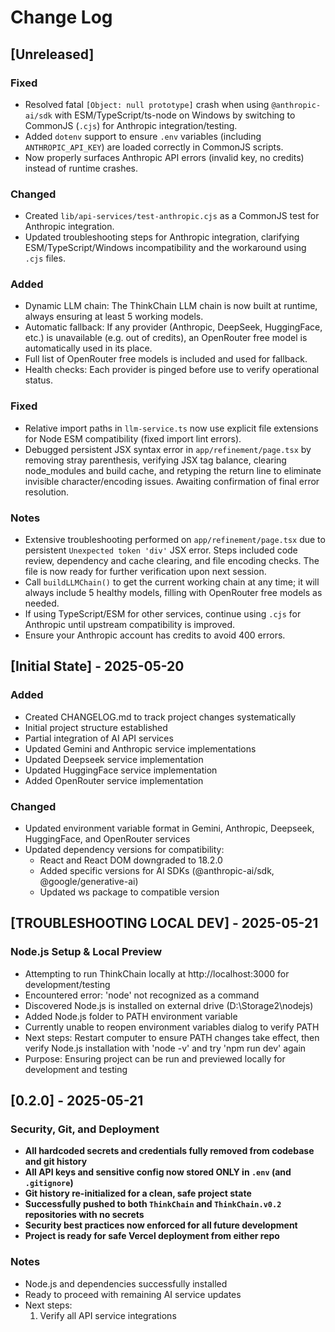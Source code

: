 # Change Log

## [Unreleased]
### Fixed
- Resolved fatal `[Object: null prototype]` crash when using `@anthropic-ai/sdk` with ESM/TypeScript/ts-node on Windows by switching to CommonJS (`.cjs`) for Anthropic integration/testing.
- Added `dotenv` support to ensure `.env` variables (including `ANTHROPIC_API_KEY`) are loaded correctly in CommonJS scripts.
- Now properly surfaces Anthropic API errors (invalid key, no credits) instead of runtime crashes.

### Changed
- Created `lib/api-services/test-anthropic.cjs` as a CommonJS test for Anthropic integration.
- Updated troubleshooting steps for Anthropic integration, clarifying ESM/TypeScript/Windows incompatibility and the workaround using `.cjs` files.

### Added
- Dynamic LLM chain: The ThinkChain LLM chain is now built at runtime, always ensuring at least 5 working models.
- Automatic fallback: If any provider (Anthropic, DeepSeek, HuggingFace, etc.) is unavailable (e.g. out of credits), an OpenRouter free model is automatically used in its place.
- Full list of OpenRouter free models is included and used for fallback.
- Health checks: Each provider is pinged before use to verify operational status.

### Fixed
- Relative import paths in `llm-service.ts` now use explicit file extensions for Node ESM compatibility (fixed import lint errors).
- Debugged persistent JSX syntax error in `app/refinement/page.tsx` by removing stray parenthesis, verifying JSX tag balance, clearing node_modules and build cache, and retyping the return line to eliminate invisible character/encoding issues. Awaiting confirmation of final error resolution.

### Notes
- Extensive troubleshooting performed on `app/refinement/page.tsx` due to persistent `Unexpected token 'div'` JSX error. Steps included code review, dependency and cache clearing, and file encoding checks. The file is now ready for further verification upon next session.
- Call `buildLLMChain()` to get the current working chain at any time; it will always include 5 healthy models, filling with OpenRouter free models as needed.
- If using TypeScript/ESM for other services, continue using `.cjs` for Anthropic until upstream compatibility is improved.
- Ensure your Anthropic account has credits to avoid 400 errors.



## [Initial State] - 2025-05-20

### Added
- Created CHANGELOG.md to track project changes systematically
- Initial project structure established
- Partial integration of AI API services
- Updated Gemini and Anthropic service implementations
- Updated Deepseek service implementation
- Updated HuggingFace service implementation
- Added OpenRouter service implementation

### Changed
- Updated environment variable format in Gemini, Anthropic, Deepseek, HuggingFace, and OpenRouter services
- Updated dependency versions for compatibility:
  - React and React DOM downgraded to 18.2.0
  - Added specific versions for AI SDKs (@anthropic-ai/sdk, @google/generative-ai)
  - Updated ws package to compatible version

## [TROUBLESHOOTING LOCAL DEV] - 2025-05-21
### Node.js Setup & Local Preview
- Attempting to run ThinkChain locally at http://localhost:3000 for development/testing
- Encountered error: 'node' not recognized as a command
- Discovered Node.js is installed on external drive (D:\Storage2\nodejs)
- Added Node.js folder to PATH environment variable
- Currently unable to reopen environment variables dialog to verify PATH
- Next steps: Restart computer to ensure PATH changes take effect, then verify Node.js installation with 'node -v' and try 'npm run dev' again
- Purpose: Ensuring project can be run and previewed locally for development and testing

## [0.2.0] - 2025-05-21
### Security, Git, and Deployment
- **All hardcoded secrets and credentials fully removed from codebase and git history**
- **All API keys and sensitive config now stored ONLY in `.env` (and `.gitignore`)**
- **Git history re-initialized for a clean, safe project state**
- **Successfully pushed to both `ThinkChain` and `ThinkChain.v0.2` repositories with no secrets**
- **Security best practices now enforced for all future development**
- **Project is ready for safe Vercel deployment from either repo**

### Notes
- Node.js and dependencies successfully installed
- Ready to proceed with remaining AI service updates
- Next steps:
  1. Verify all API service integrations
